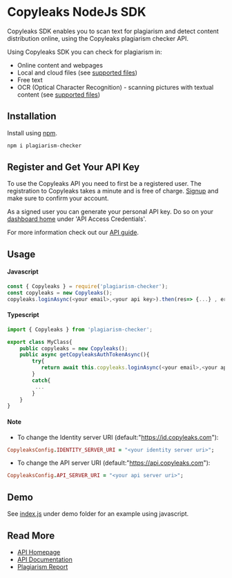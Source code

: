 # Copyleaks NodeJs SDK

Copyleaks SDK enables you to scan text for plagiarism and detect content distribution online, using the Copyleaks plagiarism checker API.

Using Copyleaks SDK you can check for plagiarism in:
* Online content and webpages
* Local and cloud files (see [supported files](https://api.copyleaks.com/documentation/specifications#2-supported-file-types))
* Free text
* OCR (Optical Character Recognition) - scanning pictures with textual content (see [supported files](https://api.copyleaks.com/documentation/specifications#6-supported-image-types-ocr))

## Installation

Install using [npm](https://www.npmjs.com/package/plagiarism-checker).

```bash
npm i plagiarism-checker
```

## Register and Get Your API Key
To use the Copyleaks API you need to first be a registered user. The registration to Copyleaks takes a minute and is free of charge. [Signup](https://api.copyleaks.com/?register=true) and make sure to confirm your account.

As a signed user you can generate your personal API key. Do so on your [dashboard home](https://api.copyleaks.com/dashboard/:product) under 'API Access Credentials'.

For more information check out our [API guide](https://api.copyleaks.com/documentation/v3).

## Usage

#### Javascript
```js
const { Copyleaks } = require('plagiarism-checker');  
const copyleaks = new Copyleaks();
copyleaks.loginAsync(<your email>,<your api key>).then(res=> {...} , err=> {...});
```
#### Typescript
```ts
import { Copyleaks } from 'plagiarism-checker';  

export class MyClass{
    public copyleaks = new Copyleaks();
    public async getCopyleaksAuthTokenAsync(){
        try{
           return await this.copyleaks.loginAsync(<your email>,<your api key>); 
        }
        catch{
         ...   
        }
    }
}
```
#### Note
* To change the Identity server URI (default:"https://id.copyleaks.com"):
```rb
CopyleaksConfig.IDENTITY_SERVER_URI = "<your identity server uri>";
```
* To change the API server URI (default:"https://api.copyleaks.com"):
```rb
CopyleaksConfig.API_SERVER_URI = "<your api server uri>";
```
## Demo
See [index.js](./demo/index.js) under demo folder for an example using javascript.
## Read More
* [API Homepage](https://api.copyleaks.com/)
* [API Documentation](https://api.copyleaks.com/documentation)
* [Plagiarism Report](https://github.com/Copyleaks/plagiarism-report)
